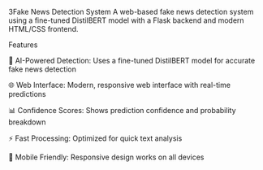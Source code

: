 3Fake News Detection System
A web-based fake news detection system using a fine-tuned DistilBERT model with a Flask backend and modern HTML/CSS frontend.

Features

🤖 AI-Powered Detection: Uses a fine-tuned DistilBERT model for accurate fake news detection

🌐 Web Interface: Modern, responsive web interface with real-time predictions

📊 Confidence Scores: Shows prediction confidence and probability breakdown

⚡ Fast Processing: Optimized for quick text analysis

📱 Mobile Friendly: Responsive design works on all devices
